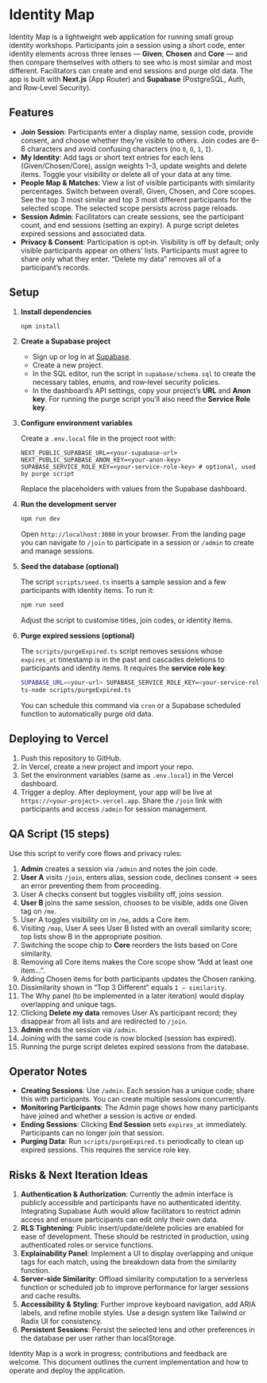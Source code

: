 # Identity Map

Identity Map is a lightweight web application for running small group identity workshops. Participants join a session using a short code, enter identity elements across three lenses — **Given**, **Chosen** and **Core** — and then compare themselves with others to see who is most similar and most different. Facilitators can create and end sessions and purge old data. The app is built with **Next.js** (App Router) and **Supabase** (PostgreSQL, Auth, and Row‑Level Security).

## Features

- **Join Session**: Participants enter a display name, session code, provide consent, and choose whether they’re visible to others. Join codes are 6–8 characters and avoid confusing characters (no `0`, `O`, `1`, `I`).
- **My Identity**: Add tags or short text entries for each lens (Given/Chosen/Core), assign weights 1–3, update weights and delete items. Toggle your visibility or delete all of your data at any time.
- **People Map & Matches**: View a list of visible participants with similarity percentages. Switch between overall, Given, Chosen, and Core scopes. See the top 3 most similar and top 3 most different participants for the selected scope. The selected scope persists across page reloads.
- **Session Admin**: Facilitators can create sessions, see the participant count, and end sessions (setting an expiry). A purge script deletes expired sessions and associated data.
- **Privacy & Consent**: Participation is opt‑in. Visibility is off by default; only visible participants appear on others’ lists. Participants must agree to share only what they enter. “Delete my data” removes all of a participant’s records.

## Setup

1. **Install dependencies**

   ```bash
   npm install
   ```

2. **Create a Supabase project**

   - Sign up or log in at [Supabase](https://supabase.com).
   - Create a new project.
   - In the SQL editor, run the script in `supabase/schema.sql` to create the necessary tables, enums, and row‑level security policies.
   - In the dashboard’s API settings, copy your project’s **URL** and **Anon key**. For running the purge script you’ll also need the **Service Role key**.

3. **Configure environment variables**

   Create a `.env.local` file in the project root with:

   ```dotenv
   NEXT_PUBLIC_SUPABASE_URL=<your-supabase-url>
   NEXT_PUBLIC_SUPABASE_ANON_KEY=<your-anon-key>
   SUPABASE_SERVICE_ROLE_KEY=<your-service-role-key> # optional, used by purge script
   ```

   Replace the placeholders with values from the Supabase dashboard.

4. **Run the development server**

   ```bash
   npm run dev
   ```

   Open `http://localhost:3000` in your browser. From the landing page you can navigate to `/join` to participate in a session or `/admin` to create and manage sessions.

5. **Seed the database (optional)**

   The script `scripts/seed.ts` inserts a sample session and a few participants with identity items. To run it:

   ```bash
   npm run seed
   ```

   Adjust the script to customise titles, join codes, or identity items.

6. **Purge expired sessions (optional)**

   The `scripts/purgeExpired.ts` script removes sessions whose `expires_at` timestamp is in the past and cascades deletions to participants and identity items. It requires the **service role key**:

   ```bash
   SUPABASE_URL=<your-url> SUPABASE_SERVICE_ROLE_KEY=<your-service-role-key> \
   ts-node scripts/purgeExpired.ts
   ```

   You can schedule this command via `cron` or a Supabase scheduled function to automatically purge old data.

## Deploying to Vercel

1. Push this repository to GitHub.
2. In Vercel, create a new project and import your repo.
3. Set the environment variables (same as `.env.local`) in the Vercel dashboard.
4. Trigger a deploy. After deployment, your app will be live at `https://<your-project>.vercel.app`. Share the `/join` link with participants and access `/admin` for session management.

## QA Script (15 steps)

Use this script to verify core flows and privacy rules:

1. **Admin** creates a session via `/admin` and notes the join code.
2. **User A** visits `/join`, enters alias, session code, declines consent → sees an error preventing them from proceeding.
3. User A checks consent but toggles visibility off, joins session.
4. **User B** joins the same session, chooses to be visible, adds one Given tag on `/me`.
5. User A toggles visibility on in `/me`, adds a Core item.
6. Visiting `/map`, User A sees User B listed with an overall similarity score; top lists show B in the appropriate position.
7. Switching the scope chip to **Core** reorders the lists based on Core similarity.
8. Removing all Core items makes the Core scope show “Add at least one item…”.
9. Adding Chosen items for both participants updates the Chosen ranking.
10. Dissimilarity shown in “Top 3 Different” equals `1 – similarity`.
11. The Why panel (to be implemented in a later iteration) would display overlapping and unique tags.
12. Clicking **Delete my data** removes User A’s participant record; they disappear from all lists and are redirected to `/join`.
13. **Admin** ends the session via `/admin`.
14. Joining with the same code is now blocked (session has expired).
15. Running the purge script deletes expired sessions from the database.

## Operator Notes

- **Creating Sessions**: Use `/admin`. Each session has a unique code; share this with participants. You can create multiple sessions concurrently.
- **Monitoring Participants**: The Admin page shows how many participants have joined and whether a session is active or ended.
- **Ending Sessions**: Clicking **End Session** sets `expires_at` immediately. Participants can no longer join that session.
- **Purging Data**: Run `scripts/purgeExpired.ts` periodically to clean up expired sessions. This requires the service role key.

## Risks & Next Iteration Ideas

1. **Authentication & Authorization**: Currently the admin interface is publicly accessible and participants have no authenticated identity. Integrating Supabase Auth would allow facilitators to restrict admin access and ensure participants can edit only their own data.
2. **RLS Tightening**: Public insert/update/delete policies are enabled for ease of development. These should be restricted in production, using authenticated roles or service functions.
3. **Explainability Panel**: Implement a UI to display overlapping and unique tags for each match, using the breakdown data from the similarity function.
4. **Server‑side Similarity**: Offload similarity computation to a serverless function or scheduled job to improve performance for larger sessions and cache results.
5. **Accessibility & Styling**: Further improve keyboard navigation, add ARIA labels, and refine mobile styles. Use a design system like Tailwind or Radix UI for consistency.
6. **Persistent Sessions**: Persist the selected lens and other preferences in the database per user rather than localStorage.

Identity Map is a work in progress; contributions and feedback are welcome. This document outlines the current implementation and how to operate and deploy the application.